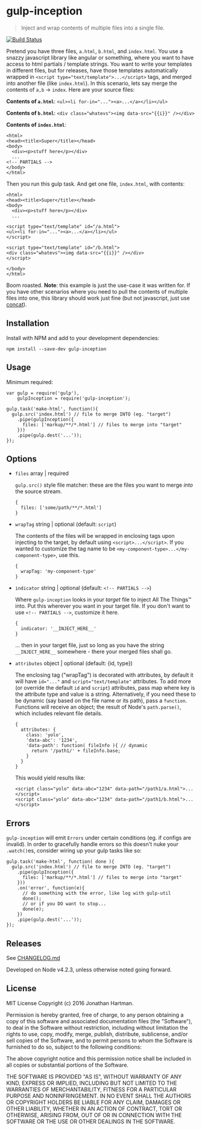 # gulp-inception

> Inject and wrap contents of multiple files into a single file.

[![Build Status](https://travis-ci.org/jhartman86/gulp-inception.svg?branch=master)](https://travis-ci.org/jhartman86/gulp-inception)

Pretend you have three files, `a.html`, `b.html`, and `index.html`. You use a
snazzy javascript library like angular or something, where you want to have
access to html partials / template strings. You want to write your templates
in different files, but for releases, have those templates automatically
wrapped in `<script type="text/template">...</script>` tags, and merged into
another file (like `index.html`). In this scenario, lets say merge the contents
of `a,b` -> `index`. Here are your source files:

**Contents of `a.html`**: `<ul><li for-in="..."><a>...</a></li></ul>`

**Contents of `b.html`**: `<div class="whatevs"><img data-src="{{i}}" /></div>`

**Contents of `index.html`**:
```
<html>
<head><title>Super</title></head>
<body>
  <div><p>stuff here</p></div>
  ...
<!-- PARTIALS -->
</body>
</html>
```

Then you run this gulp task. And get one file, `index.html`, with contents:
```
<html>
<head><title>Super</title></head>
<body>
  <div><p>stuff here</p></div>
  ...

<script type="text/template" id="/a.html">
<ul><li for-in="..."><a>...</a></li></ul>
</script>

<script type="text/template" id="/b.html">
<div class="whatevs"><img data-src="{{i}}" /></div>
</script>

</body>
</html>
```

Boom roasted. **Note**: this example is just the use-case it was written for.
If you have other scenarios where you need to pull the contents of multiple
files into one, this library should work just fine (but not javascript, just use
[concat](https://github.com/contra/gulp-concat)).

## Installation

Install with NPM and add to your development dependencies:

`npm install --save-dev gulp-inception`

## Usage

Minimum required:

```
var gulp = require('gulp'),
    gulpInception = require('gulp-inception');

gulp.task('make-html', function(){
  gulp.src('index.html') // file to merge INTO (eg. "target")
    .pipe(gulpInception({
      files: ['markup/**/*.html'] // files to merge into "target"
    }))
    .pipe(gulp.dest('...'));
});
```

## Options

* `files` array | required

  `gulp.src()` style file matcher: these are the files you want to merge _into_
  the source stream.

  ```
  {
    files: ['some/path/**/*.html']
  }
  ```


* `wrapTag` string | optional (default: `script`)

  The contents of the files will be wrapped in enclosing tags upon injecting
  to the target, by default using `<script>...</script>`. If you wanted to
  customize the tag name to be `<my-component-type>...</my-component-type>`,
  use this.

  ```
  {
    wrapTag: 'my-component-type'
  }
  ```


* `indicator` string | optional (default: `<!-- PARTIALS -->`)

  Where `gulp-inception` looks in your _target_ file to inject All The Things™
  into. Put this wherever you want in your target file. If you don't want to
  use `<!-- PARTIALS -->`, customize it here.

  ```
  {
    indicator: '__INJECT_HERE__'
  }
  ```

  ... then in your target file, just so long as you have the string
  `__INJECT_HERE__` somewhere - there your merged files shall go.

* `attributes` object | optional (default: {id, type})

  The enclosing tag ("wrapTag") is decorated with attributes, by default it will
  have `id="..."` and `script="text/template"` attributes. To add more (or
  override the default `id` and `script`) attributes, pass map where key is
  the attribute type and value is a string. Alternatively, if you need these to
  be dynamic (say based on the file name or its path), pass a `function`.
  Functions will receive an object; the result of Node's `path.parse()`, which
  includes relevant file details.

  ```
  {
    attributes: {
      class: 'yolo',
      'data-abc': '1234',
      'data-path': function( fileInfo ){ // dynamic
        return '/path1/' + fileInfo.base;
      }
    }
  }
  ```

  This would yield results like:
  ```
  <script class="yolo" data-abc="1234" data-path="/path1/a.html">...</script>
  <script class="yolo" data-abc="1234" data-path="/path1/b.html">...</script>
  ```

## Errors

`gulp-inception` will emit `Errors` under certain conditions (eg. if configs are invalid). In order to gracefully handle errors so this doesn't nuke your `.watch()`es, consider wiring up your gulp tasks like so:

```
gulp.task('make-html', function( done ){
  gulp.src('index.html') // file to merge INTO (eg. "target")
    .pipe(gulpInception({
      files: ['markup/**/*.html'] // files to merge into "target"
    }))
    .on('error', function(e){
      // do something with the error, like log with gulp-util
      done();
      // or if you DO want to stop...
      done(e);
    })
    .pipe(gulp.dest('...'));
});
```

## Releases

See [CHANGELOG.md](https://github.com/jhartman86/gulp-inception/blob/master/CHANGELOG.md)

Developed on Node v4.2.3, unless otherwise noted going forward.

## License

MIT License
Copyright (c) 2016 Jonathan Hartman.

Permission is hereby granted, free of charge, to any person obtaining a copy of this software and associated documentation files (the "Software"), to deal in the Software without restriction, including without limitation the rights to use, copy, modify, merge, publish, distribute, sublicense, and/or sell copies of the Software, and to permit persons to whom the Software is furnished to do so, subject to the following conditions:

The above copyright notice and this permission notice shall be included in all copies or substantial portions of the Software.

THE SOFTWARE IS PROVIDED "AS IS", WITHOUT WARRANTY OF ANY KIND, EXPRESS OR IMPLIED, INCLUDING BUT NOT LIMITED TO THE WARRANTIES OF MERCHANTABILITY, FITNESS FOR A PARTICULAR PURPOSE AND NONINFRINGEMENT. IN NO EVENT SHALL THE AUTHORS OR COPYRIGHT HOLDERS BE LIABLE FOR ANY CLAIM, DAMAGES OR OTHER LIABILITY, WHETHER IN AN ACTION OF CONTRACT, TORT OR OTHERWISE, ARISING FROM, OUT OF OR IN CONNECTION WITH THE SOFTWARE OR THE USE OR OTHER DEALINGS IN THE SOFTWARE.
